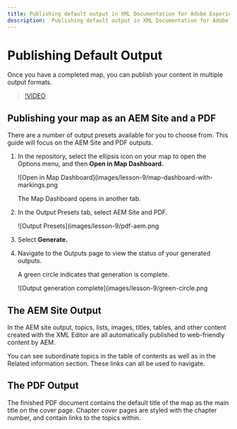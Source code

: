 ```yaml
---
title: Publishing default output in XML Documentation for Adobe Experience Manager Product Overview
description:  Publishing default output in XML Documentation for Adobe Experience Manager Product Overview
---
```


# Publishing Default Output

Once you have a completed map, you can publish your content in multiple output formats.

>[!VIDEO](https://video.tv.adobe.com/v/336662?quality=12&learn=on)

## Publishing your map as an AEM Site and a PDF

There are a number of output presets available for you to choose from. This guide will focus on the AEM Site and PDF outputs.

1. In the repository, select the ellipsis icon on your map to open the Options menu, and then **Open in Map Dashboard.**

   ![Open in Map Dashboard](images/lesson-9/map-dashboard-with-markings.png

   The Map Dashboard opens in another tab.

2. In the Output Presets tab, select AEM Site and PDF.

   ![Output Presets](images/lesson-9/pdf-aem.png

3. Select **Generate.**

4. Navigate to the Outputs page to view the status of your generated outputs.

   A green circle indicates that generation is complete.

   ![Output generation complete](images/lesson-9/green-circle.png

## The AEM Site Output

In the AEM site output, topics, lists, images, titles, tables, and other content created with the XML Editor are all automatically published to web-friendly content by AEM.

You can see subordinate topics in the table of contents as well as in the Related information section. These links can all be used to navigate.

## The PDF Output

The finished PDF document contains the default title of the map as the main title on the cover page. Chapter cover pages are styled with the chapter number, and contain links to the topics within.